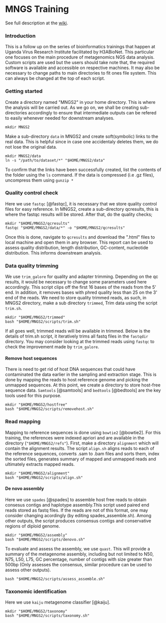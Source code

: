 # MNGS Training
See full description at the [wiki](https://github.com/AlfredUg/MNGS/wiki).

### **Introduction**
This is a follow up on the series of bioinformatics trainings that happen at Uganda Virus Research Institute facilitated by H3ABioNet. This particular one focuses on the main procedure of metagenomics NGS data  analysis. Custom scripts are used but the users should take note that, the required software is available and accessible on respective machines. It may also be necessary to change paths to main directories to fit ones file system. This can always be changed at the top of each script.

### **Getting started**
Create a directory named "MNGS2" in your home directory. This is where the analysis will be carried out. As we go on, we shall be creating sub-directories accordingly to ensure that intermediate outputs can be refered to easily whenever needed for downstream analyses. 
```{r,eval=FALSE,error=FALSE,warning=FALSE,message=FALSE,echo=TRUE}
mkdir MNGS2
```
Make a sub-directory `data` in MNGS2 and create soft(symbolic) links to the real data. 
This is helpful since in case one accidentaly deletes them, we do not lose the original data. 
<!--In addition to avoiding loss of data, the links occupy a small memory, as save some space on disk. -->
```{r,eval=FALSE,error=FALSE,warning=FALSE,message=FALSE,echo=TRUE}
mkdir MNGS2/data
ln -s "/path/to/dataset/*" "$HOME/MNGS2/data"
```
To confirm that the links have been successfully created, list the contents of the folder using the `ls` command. If the data is compressed (i.e .gz files), uncompress them using `gunzip *`

### **Quality control check**
Here we use `fastqc` [@fastqc], it is necessary that we store quality control files for easy reference. In MNGS2, create a sub-directory qcresults, this is where the fastqc results will be stored.
After that, do the quality checks;
```{r,eval=FALSE,error=FALSE,warning=FALSE,message=FALSE,echo=TRUE}
mkdir "$HOME/MNGS2/qcresults"
fastqc "$HOME/MNGS2/data/*" -o "$HOME/MNGS2/qcresults"
```
Once this is done, navigate to `qcresults` and download the ".html" files to local machine and open them in any browser. This report can be used to assess quality distribution, length distribution, GC-content, nucleotide distribution. This informs downstream analysis.

### **Data quality trimming**
We use `trim_galore` for quality and adapter trimming. Depending on the qc results, it would be necessary to change some parameters used here accordingly. This script clips off the first 16 bases of the reads from the 5' end. In addition, it removes bases with phred quality less than 25 on the 3' end of the reads. We need to store quality trimmed reads, as such, in MNGS2 directory, make a sub directory `trimmed`, Trim data using the script `trim.sh`.
```{r,eval=FALSE,error=FALSE,warning=FALSE,message=FALSE,echo=TRUE}
mkdir "$HOME/MNGS2/trimmed"
bash "$HOME/MNGS2/scripts/trim.sh"
```
If all goes well, trimmed reads will be available in trimmed.
Below is the details of trim.sh script, it iteratively trims all fastq files in the `fastqdir` directory. You may consider looking at the trimmed reads using `fastqc` to check the improvement made by `trim_galore`.

#### **Remove host sequences**
There is need to get rid of host DNA sequences that could have contaminated the data earlier in the sampling and extraction stage. This is done by mapping the reads to host reference genome and picking the unmapped sequences. At this point, we create a directory to store host-free sequence data. `Samtools` [@samtools] and `bedtools` [@bedtools] are the key tools used for this purpose.
```{r,eval=FALSE,error=FALSE,warning=FALSE,message=FALSE,echo=TRUE}
mkdir "$HOME/MNGS2/hostfree"
bash "$HOME/MNGS2/scripts/removehost.sh"
```

### **Read mapping**
Mapping to reference sequences is done using `bowtie2` [@bowtie2]. For this training, the references were indexed apriori and are available in the directory (`"$HOME/MNGS2/refs"`). First, make a directory `alignment` which will contain the alignment results. The script `align.sh` aligns reads to each of the reference sequences, converts .sam to .bam files and sorts them, index the sorted files, generates summary of mapped and unmapped reads and ultimately extracts mapped reads.

```{r,eval=FALSE,error=FALSE,warning=FALSE,message=FALSE,echo=TRUE}
mkdir "$HOME/MNGS2/alignment"
bash "$HOME/MNGS2/scripts/align.sh"
```

####  **De novo assembly**
Here we use `spades` [@spades] to assemble host free reads to obtain consesus contigs and haplotype assembly.This script used paired end reads stored as fastq files. If the reads are not of this format, one may consider changing acordingly (by editing spades_assemble.sh). Among other outputs, the script produces consensus contigs and conservative regions of diploid genome.

```{r,eval=FALSE,error=FALSE,warning=FALSE,message=FALSE,echo=TRUE}
mkdir "$HOME/MNGS2/assembly"
bash "$HOME/MNGS2/scripts/denovo.sh"
```
To evaluate and assess the assembly, we use `quast`. This will provide a summary of the metagenome assembly, including but not limited to N50, N75, L50, L75, GC percentage, number of contigs with size greater than 500bp (Only assesses the consensus, similar procedure can be used to assess other outputs).
```{r,eval=FALSE,error=FALSE,warning=FALSE,message=FALSE,echo=TRUE}
bash "$HOME/MNGS2/scripts/assess_assemble.sh"
```
<!--Alternative ways of doing this are also available including the used of `idba_ud` metagenome assembler.-->

### **Taxonomic identification**
Here we use `kaiju` metagenome classifier [@kaiju].
```{r,eval=FALSE,error=FALSE,warning=FALSE,message=FALSE,echo=TRUE}
mkdir "$HOME/MNGS2/taxonomy"
bash "$HOME/MNGS2/scripts/taxonomy.sh"
```
<!--### **Molecular evolutionary analysis**{#evol} -->

